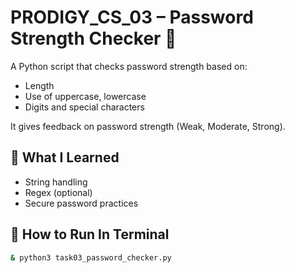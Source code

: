 # PRODIGY_CS_03 – Password Strength Checker 🔑

A Python script that checks password strength based on:
- Length
- Use of uppercase, lowercase
- Digits and special characters

It gives feedback on password strength (Weak, Moderate, Strong).

## 🧠 What I Learned
- String handling
- Regex (optional)
- Secure password practices

## 🚀 How to Run In Terminal
```bash
& python3 task03_password_checker.py
